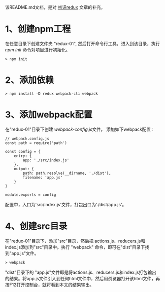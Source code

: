 
该README.md文档，是对 [初识redux](https://suifengfengye.github.io/2018/12/01/%E5%88%9D%E8%AF%86redux/) 文章的补充。

# 1、创建npm工程

在任意目录下创建文件夹 "redux-01", 然后打开命令行工具，进入到该目录，执行 *npm init* 命令对项目进行初始化。

```shell
> npm init
```

# 2、添加依赖

```shell
> npm install -D redux webpack-cli webpack
```

# 3、添加webpack配置

在"redux-01"目录下创建 *webpack-config.js*文件， 添加如下webpack配置：

```
// webpack.config.js
const path = require('path')

const config = {
    entry: {
        app: './src/index.js'
    },
    output: {
        path: path.resolve(__dirname, './dist'),
        filename: 'app.js'
    }
}

module.exports = config
```

配置中，入口为'src/index.js'文件，打包出口为'./dist/app.js'。

# 4、创建src目录

在"redux-01"目录下，添加"src"目录，然后把 actions.js、reducers.js和index.js添加到"src"目录中。执行 "webpack" 命令，即可在"dist"目录下找到"app.js"文件。

```
> webpack
```

"dist"目录下的 "app.js"文件即是将actions.js、reducers.js和index.js打包输出的结果。将app.js文件引入到任何html文件中，然后用浏览器打开该html文件，再按F12打开控制台，就将看到本文的结果输出。